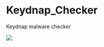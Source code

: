 # Keydnap_Checker
Keydnap malware checker

![](http://www.welivesecurity.com/2016/08/30/osxkeydnap-spreads-via-signed-transmission-application/)


